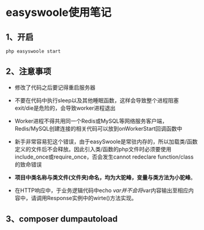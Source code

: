 # easyswoole使用笔记

## 1、开启

```shell
php easyswoole start
```

## 2、注意事项

- 修改了代码之后要记得重启服务器

- 不要在代码中执行sleep以及其他睡眠函数，这样会导致整个进程阻塞 exit/die是危险的，会导致worker进程退出
- Worker进程不得共用同一个Redis或MySQL等网络服务客户端，Redis/MySQL创建连接的相关代码可以放到onWorkerStart回调函数中
- 新手非常容易犯这个错误，由于easySwoole是常驻内存的，所以加载类/函数定义的文件后不会释放。因此引入类/函数的php文件时必须要使用include_once或require_once，否会发生cannot redeclare function/class 的致命错误


- **项目中类名称与类文件(文件夹)命名，均为大驼峰，变量与类方法为小驼峰**。
- 在HTTP响应中，于业务逻辑代码中echo $var 并不会将$var内容输出至相应内容中，请调用Response实例中的wirte()方法实现。

## 3、composer dumpautoload

